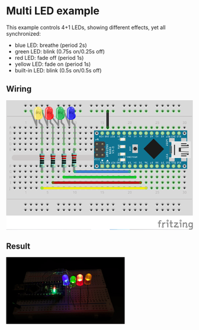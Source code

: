 # Multi LED example

This example controls 4+1 LEDs, showing different effects, yet all synchronized:

* blue LED: breathe (period 2s)
* green LED: blink (0.75s on/0.25s off)
* red LED: fade off (period 1s)
* yellow LED: fade on (period 1s)
* built-in LED: blink (0.5s on/0.5s off)

## Wiring

![mutliled](../../doc/multiled_bb.png)

## Result

![multiled](../../doc/jled.gif)
